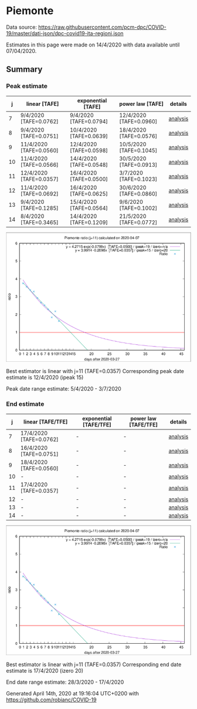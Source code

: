 # Piemonte


Data source: https://raw.githubusercontent.com/pcm-dpc/COVID-19/master/dati-json/dpc-covid19-ita-regioni.json

Estimates in this page were made on 14/4/2020 with data available until 07/04/2020.


## Summary 

### Peak estimate 
|j|linear [TAFE]|exponential [TAFE]|power law [TAFE]|details|
|---|----|-----------|---------|-------|
|7|9/4/2020 [TAFE=0.0762]|9/4/2020 [TAFE=0.0794]|12/4/2020 [TAFE=0.0960]|[analysis](COVID-19_piemonte_j7_2020-04-07.md)|
|8|9/4/2020 [TAFE=0.0751]|10/4/2020 [TAFE=0.0639]|18/4/2020 [TAFE=0.0576]|[analysis](COVID-19_piemonte_j8_2020-04-07.md)|
|9|11/4/2020 [TAFE=0.0560]|12/4/2020 [TAFE=0.0598]|10/5/2020 [TAFE=0.1045]|[analysis](COVID-19_piemonte_j9_2020-04-07.md)|
|10|11/4/2020 [TAFE=0.0566]|14/4/2020 [TAFE=0.0548]|30/5/2020 [TAFE=0.0913]|[analysis](COVID-19_piemonte_j10_2020-04-07.md)|
|11|12/4/2020 [TAFE=0.0357]|16/4/2020 [TAFE=0.0500]|3/7/2020 [TAFE=0.1023]|[analysis](COVID-19_piemonte_j11_2020-04-07.md)|
|12|11/4/2020 [TAFE=0.0692]|16/4/2020 [TAFE=0.0625]|30/6/2020 [TAFE=0.0860]|[analysis](COVID-19_piemonte_j12_2020-04-07.md)|
|13|9/4/2020 [TAFE=0.1285]|15/4/2020 [TAFE=0.0564]|9/6/2020 [TAFE=0.1002]|[analysis](COVID-19_piemonte_j13_2020-04-07.md)|
|14|8/4/2020 [TAFE=0.3465]|14/4/2020 [TAFE=0.1209]|21/5/2020 [TAFE=0.0772]|[analysis](COVID-19_piemonte_j14_2020-04-07.md)|

![best peak estimate](COVID-19_piemonte_j11_2020-04-07.png)

Best estimator is linear with j=11 (TAFE=0.0357)
Corresponding peak date estimate is 12/4/2020 (ipeak 15)


Peak date range estimate: 5/4/2020 - 3/7/2020

### End estimate 
|j|linear [TAFE/TFE]|exponential [TAFE/TFE]|power law [TAFE/TFE]|details|
|---|----|-----------|---------|-------|
|7|17/4/2020 [TAFE=0.0762]|-|-|[analysis](COVID-19_piemonte_j7_2020-04-07.md)|
|8|16/4/2020 [TAFE=0.0751]|-|-|[analysis](COVID-19_piemonte_j8_2020-04-07.md)|
|9|18/4/2020 [TAFE=0.0560]|-|-|[analysis](COVID-19_piemonte_j9_2020-04-07.md)|
|10|-|-|-|[analysis](COVID-19_piemonte_j10_2020-04-07.md)|
|11|17/4/2020 [TAFE=0.0357]|-|-|[analysis](COVID-19_piemonte_j11_2020-04-07.md)|
|12|-|-|-|[analysis](COVID-19_piemonte_j12_2020-04-07.md)|
|13|-|-|-|[analysis](COVID-19_piemonte_j13_2020-04-07.md)|
|14|-|-|-|[analysis](COVID-19_piemonte_j14_2020-04-07.md)|

![best zero estimate](COVID-19_piemonte_j11_2020-04-07.png)

Best estimator is linear with j=11 (TAFE=0.0357)
Corresponding end date estimate is 17/4/2020 (izero 20)


End date range estimate: 28/3/2020 - 17/4/2020

Generated April 14th, 2020 at 19:16:04 UTC+0200 with https://github.com/robianc/COVID-19
